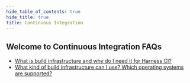 ```yaml
---
hide_table_of_contents: true
hide_title: true
title: Continuous Integration
---
```


## Welcome to Continuous Integration FAQs

- [What is build infrastructure and why do I need it for Harness CI?](./continuous-integration/001-build-infrastructure.md)
- [What kind of build infrastructure can I use? Which operating systems are supported?](./continuous-integration/002-build-infrastructure.md)